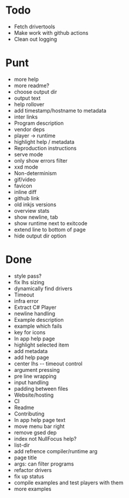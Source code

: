 # Todo
- Fetch drivertools
- Make work with github actions
- Clean out logging

# Punt
- more help
- more readme?
- choose output dir
- output text
- help rollover
- add timestamp/hostname to metadata
- inter links
- Program description
- vendor deps
- player -> runtime
- highlight help / metadata
- Reproduction instructions
- serve mode
- only show errors filter
- xxd mode
- Non-determinism
- gif/video
- favicon
- inline diff
- github link
- old inkjs versions
- overview stats
- show newline, tab
- show runtime next to exitcode
- extend line to bottom of page
- hide output dir option

# Done
- style pass?
- fix lhs sizing
- dynamically find drivers
- Timeout
- infra error
- Extract C# Player
- newline handling
- Example description
- example which fails
- key for icons
- In app help page
- highlight selected item
- add metadata
- add help page
- center lhs
-- timeout control
- argument pressing
- pre line wrapping
- input handling
- padding between files
- Website/hosting
- CI
- Readme
- Contributing
- In app help page text
- move menu bar right
- remove gsed dep
- index not NullFocus help?
- list-dir
- add refrence compiler/runtime arg
- page title
- args: can filter programs
- refactor drivers
- fix up status
- compile examples and test players with them
- more examples


